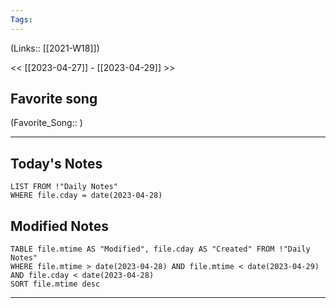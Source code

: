 ```yaml
---
Tags:
---
```

(Links:: [[2021-W18]])

<< [[2023-04-27]] - [[2023-04-29]] >>
## Favorite song
(Favorite_Song:: )

___
## Today's Notes
```dataview
LIST FROM !"Daily Notes"
WHERE file.cday = date(2023-04-28)
```
## Modified Notes
```dataview
TABLE file.mtime AS "Modified", file.cday AS "Created" FROM !"Daily Notes" 
WHERE file.mtime > date(2023-04-28) AND file.mtime < date(2023-04-29) AND file.cday < date(2023-04-28)
SORT file.mtime desc
```
___
